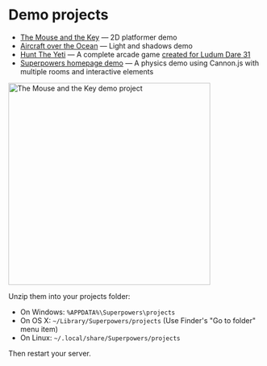 # Demo projects

  * [The Mouse and the Key](https://bitbucket.org/sparklinlabs/superpowers-mouse-key-demo/) &mdash; 2D platformer demo
  * [Aircraft over the Ocean](https://bitbucket.org/sparklinlabs/superpowers-aircraft-water) &mdash; Light and shadows demo
  * [Hunt The Yeti](https://bitbucket.org/sparklinlabs/hunt-the-yeti) &mdash; A complete arcade game [created for Ludum Dare 31](http://sparklinlabs.itch.io/hunt-the-yeti)
  * [Superpowers homepage demo](https://bitbucket.org/sparklinlabs/superpowers-demo/) &mdash; A physics demo using Cannon.js with multiple rooms and interactive elements

<img src="/images/mickey.png" alt=" The Mouse and the Key demo project" height="400" />

Unzip them into your projects folder:

  * On Windows: `%APPDATA%\Superpowers\projects`
  * On OS X: `~/Library/Superpowers/projects` (Use Finder's "Go to folder" menu item)
  * On Linux: `~/.local/share/Superpowers/projects`

Then restart your server.
